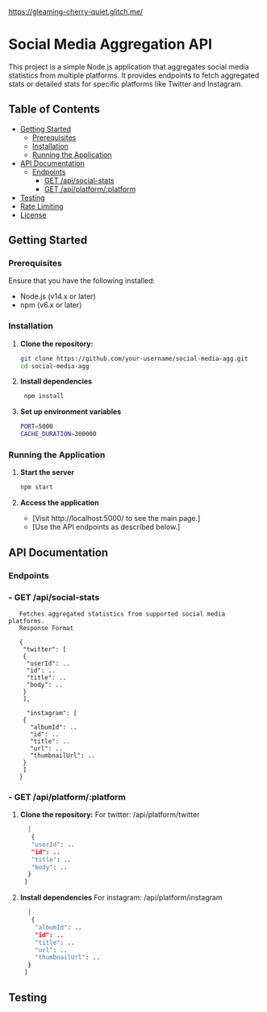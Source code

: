 https://gleaming-cherry-quiet.glitch.me/


# Social Media Aggregation API

This project is a simple Node.js application that aggregates social media statistics from multiple platforms. It provides endpoints to fetch aggregated stats or detailed stats for specific platforms like Twitter and Instagram.

## Table of Contents

- [Getting Started](#getting-started)
  - [Prerequisites](#prerequisites)
  - [Installation](#installation)
  - [Running the Application](#running-the-application)
- [API Documentation](#api-documentation)
  - [Endpoints](#endpoints)
    - [GET /api/social-stats](#get-apisocial-stats)
    - [GET /api/platform/:platform](#get-apiplatformplatform)
- [Testing](#testing)
- [Rate Limiting](#rate-limiting)
- [License](#license)

## Getting Started

### Prerequisites

Ensure that you have the following installed:

- Node.js (v14.x or later)
- npm (v6.x or later)

### Installation

1. **Clone the repository:**

   ```bash
   git clone https://github.com/your-username/social-media-agg.git
   cd social-media-agg

2.  **Install dependencies**
     ```bash
      npm install
3. **Set up environment variables**
    ```bash
    PORT=5000
   CACHE_DURATION=300000

### Running the Application    
1. **Start the server**
    ```bash
    npm start
2. **Access the application**
      
      - [Visit http://localhost:5000/ to see the main page.]
      - [Use the API endpoints as described below.]

## API Documentation
### Endpoints
   ### - GET /api/social-stats
       Fetches aggregated statistics from supported social media platforms.
       Response Format
       
       {
        "twitter": [
        {
         "userId": ..
         "id": ..
         "title": ..
         "body": ..
        }
        ],

         "instagram": [
        {
          "albumId": ..
          "id": ..
          "title": ..
          "url": ..
          "thumbnailUrl": ..
        }
        ]
       }
   ### - GET /api/platform/:platform
   1. **Clone the repository:**
      For twitter: /api/platform/twitter
      ```bash
        [
         {
         "userId": ..
         "id": ..
         "title": ..
         "body": ..
        }
       ]
      
3.  **Install dependencies**
       For instagram: /api/platform/instagram
      ```bash
        [
         {
          "albumId": ..
          "id": ..
          "title": ..
          "url": ..
          "thumbnailUrl": ..
        }
       ]
## Testing      
